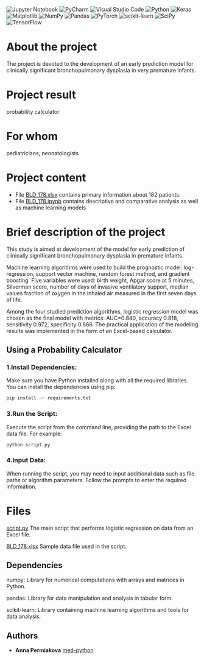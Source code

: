 ![Jupyter Notebook](https://img.shields.io/badge/jupyter-%23FA0F00.svg?style=for-the-badge&logo=jupyter&logoColor=white)
![PyCharm](https://img.shields.io/badge/pycharm-143?style=for-the-badge&logo=pycharm&logoColor=black&color=black&labelColor=green)
![Visual Studio Code](https://img.shields.io/badge/Visual%20Studio%20Code-0078d7.svg?style=for-the-badge&logo=visual-studio-code&logoColor=white)
![Python](https://img.shields.io/badge/python-3670A0?style=for-the-badge&logo=python&logoColor=ffdd54)
![Keras](https://img.shields.io/badge/Keras-%23D00000.svg?style=for-the-badge&logo=Keras&logoColor=white)
![Matplotlib](https://img.shields.io/badge/Matplotlib-%23ffffff.svg?style=for-the-badge&logo=Matplotlib&logoColor=black)
![NumPy](https://img.shields.io/badge/numpy-%23013243.svg?style=for-the-badge&logo=numpy&logoColor=white)
![Pandas](https://img.shields.io/badge/pandas-%23150458.svg?style=for-the-badge&logo=pandas&logoColor=white)
![PyTorch](https://img.shields.io/badge/PyTorch-%23EE4C2C.svg?style=for-the-badge&logo=PyTorch&logoColor=white)
![scikit-learn](https://img.shields.io/badge/scikit--learn-%23F7931E.svg?style=for-the-badge&logo=scikit-learn&logoColor=white)
![SciPy](https://img.shields.io/badge/SciPy-%230C55A5.svg?style=for-the-badge&logo=scipy&logoColor=%white)
![TensorFlow](https://img.shields.io/badge/TensorFlow-%23FF6F00.svg?style=for-the-badge&logo=TensorFlow&logoColor=white)

# About the project
The project is devoted to the development of an early prediction model for clinically significant bronchopulmonary dysplasia in very premature infants.
 # Project result 
  probability calculator
# For whom 
pediatricians, neonatologists

# Project content

- File  [BLD_178.xlsx](BLD_178.xlsx) contains primary information about 182 patients.
- File [BLD_178.ipynb](BLD_178.ipynb) contains descriptive and comparative analysis as well as machine learning models

# Brief description of the project

This study is aimed at development of the model for early prediction of clinically significant bronchopulmonary dysplasia in premature infants.

Machine learning algorithms were used to build the prognostic model: log-regression, support vector machine, random forest method, and gradient boosting. Five variables were used: birth weight, Apgar score at 5 minutes, Silverman score, number of days of invasive ventilatory support, median values fraction of oxygen in the inhaled air measured in the first seven days of life.

Among the four studied prediction algorithms, logistic regression model was chosen as the final model with metrics: AUC=0.840, accuracy 0.818, sensitivity 0.972, specificity 0.666.
The practical application of the modeling results was implemented in the form of an Excel-based calculator.

## Using a Probability Calculator

### 1.Install Dependencies: 
Make sure you have Python installed along with all the required libraries. You can install the dependencies using pip:

```sh
pip install -r requirements.txt
```

### 3.Run the Script: 
 Execute the script from the command line, providing the path to the Excel data file. For example:

 ```sh
 python script.py
```

 ### 4.Input Data:
When running the script, you may need to input additional data such as file paths or algorithm parameters. Follow the prompts to enter the required information.
 
# Files
[script.py](script.py) The main script that performs logistic regression on data from an Excel file.

[BLD_178.xlsx](BLD_178.xlsx) Sample data file used in the script.

## Dependencies
numpy: Library for numerical computations with arrays and matrices in Python.

pandas: Library for data manipulation and analysis in tabular form.

scikit-learn: Library containing machine learning algorithms and tools for data analysis.


## Authors

* **Anna Permiakova** [med-python](https://github.com/med-python)



